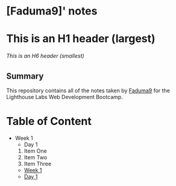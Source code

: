 


# [Faduma9]' notes
# This is an H1 header (largest)
###### This is an H6 header (smallest)
## Summary 

This repository contains all of the notes taken by [Faduma9](https://github.com/Faduma9) for the Lighthouse Labs Web Development Bootcamp.

# Table of Content
* Week 1
  * Day 1
  1. Item One 
  2. Item Two
  3. Item Three
  * [Week 1](/Week_1)
  * [Day 1](/Week_1/Day_1)